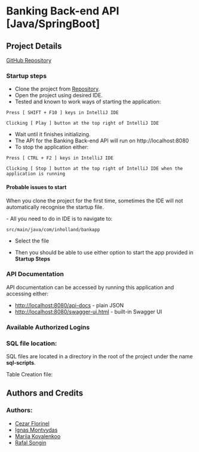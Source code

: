 # Banking Back-end API [Java/SpringBoot]

## Project Details

[GitHub Repository](https://github.com/rafalsongin/bank-app-java-api)

### Startup steps

- Clone the project from [Repository](https://github.com/rafalsongin/bank-app-java-api).
- Open the project using desired IDE.
- Tested and known to work ways of starting the application:

```
Press [ SHIFT + F10 ] keys in IntelliJ IDE
```

```
Clicking [ Play ] button at the top right of IntelliJ IDE
```

- Wait until it finishes initializing.
- The API for the Banking Back-end API will run on http://localhost:8080
- To stop the application either:

```
Press [ CTRL + F2 ] keys in IntelliJ IDE
```

```
Clicking [ Stop ] button at the top right of IntelliJ IDE when the application is running
```

#### Probable issues to start

<p>When you clone the project for the first time, sometimes the IDE will not automatically recognise the startup file.</p>
- All you need to do in IDE is to navigate to:

```
src/main/java/com/inholland/bankapp
```
- Select the file

- Then you should be able to use either option to start the app provided in __Startup Steps__

### API Documentation

API documentation can be accessed by running this application and accessing either:
- [http://localhost:8080/api-docs](http://localhost:8080/api-docs) - plain JSON
- [http://localhost:8080/swagger-ui.html](http://localhost:8080/swagger-ui.html) - built-in Swagger UI

### Available Authorized Logins

### SQL file location:

SQL files are located in a directory in the root of the project under the name **sql-scripts**.

Table Creation file:


## Authors and Credits

### Authors:

- [Cezar Florinel](https://github.com/CezarFlorinel)
- [Ignas Montvydas](https://github.com/IgnasMon)
- [Mariia Kovalenkoo](https://github.com/MariiaKovalenkoo)
- [Rafal Songin](https://github.com/rafalsongin)
